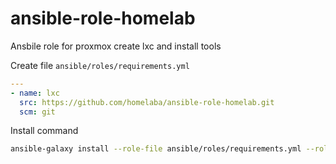 # ansible-role-homelab
Ansbile role for proxmox create lxc and install tools

Create file `ansible/roles/requirements.yml`

```yaml
---
- name: lxc
  src: https://github.com/homelaba/ansible-role-homelab.git
  scm: git
```

Install command

```bash
ansible-galaxy install --role-file ansible/roles/requirements.yml --roles-path ansible/roles/ lxc.isntall_docker
```


